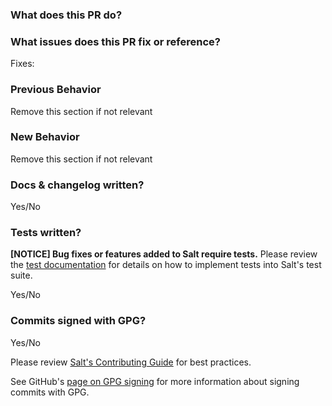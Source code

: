 ### What does this PR do?

### What issues does this PR fix or reference?
Fixes:

### Previous Behavior
Remove this section if not relevant

### New Behavior
Remove this section if not relevant

### Docs & changelog written?
Yes/No 

### Tests written?
**[NOTICE] Bug fixes or features added to Salt require tests.**
Please review the [test documentation](https://docs.saltstack.com/en/master/topics/tutorials/writing_tests.html) for details on how to implement tests into Salt's test suite.

Yes/No

### Commits signed with GPG?

Yes/No

Please review [Salt's Contributing Guide](https://docs.saltstack.com/en/master/topics/development/contributing.html) for best practices.

See GitHub's [page on GPG signing](https://help.github.com/articles/signing-commits-using-gpg/) for more information about signing commits with GPG.
